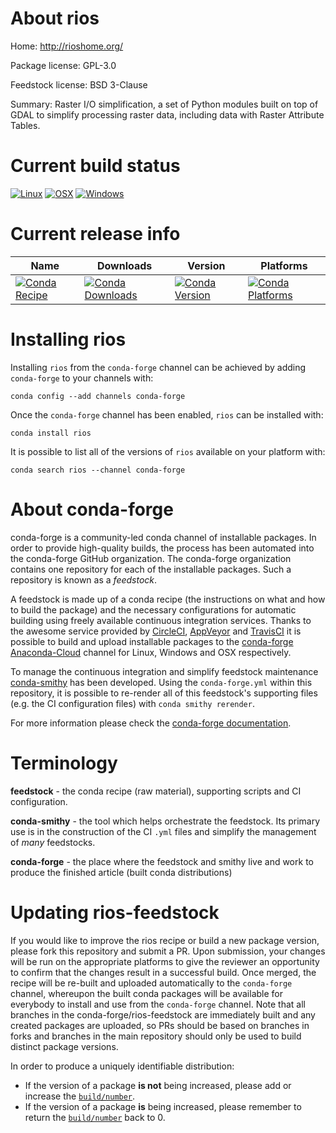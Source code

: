 About rios
==========

Home: http://rioshome.org/

Package license: GPL-3.0

Feedstock license: BSD 3-Clause

Summary: Raster I/O simplification, a set of Python modules built on top of GDAL to simplify processing raster data, including data with Raster Attribute Tables.



Current build status
====================

[![Linux](https://img.shields.io/circleci/project/github/conda-forge/rios-feedstock/master.svg?label=Linux)](https://circleci.com/gh/conda-forge/rios-feedstock)
[![OSX](https://img.shields.io/travis/conda-forge/rios-feedstock/master.svg?label=macOS)](https://travis-ci.org/conda-forge/rios-feedstock)
[![Windows](https://img.shields.io/appveyor/ci/conda-forge/rios-feedstock/master.svg?label=Windows)](https://ci.appveyor.com/project/conda-forge/rios-feedstock/branch/master)

Current release info
====================

| Name | Downloads | Version | Platforms |
| --- | --- | --- | --- |
| [![Conda Recipe](https://img.shields.io/badge/recipe-rios-green.svg)](https://anaconda.org/conda-forge/rios) | [![Conda Downloads](https://img.shields.io/conda/dn/conda-forge/rios.svg)](https://anaconda.org/conda-forge/rios) | [![Conda Version](https://img.shields.io/conda/vn/conda-forge/rios.svg)](https://anaconda.org/conda-forge/rios) | [![Conda Platforms](https://img.shields.io/conda/pn/conda-forge/rios.svg)](https://anaconda.org/conda-forge/rios) |

Installing rios
===============

Installing `rios` from the `conda-forge` channel can be achieved by adding `conda-forge` to your channels with:

```
conda config --add channels conda-forge
```

Once the `conda-forge` channel has been enabled, `rios` can be installed with:

```
conda install rios
```

It is possible to list all of the versions of `rios` available on your platform with:

```
conda search rios --channel conda-forge
```


About conda-forge
=================

conda-forge is a community-led conda channel of installable packages.
In order to provide high-quality builds, the process has been automated into the
conda-forge GitHub organization. The conda-forge organization contains one repository
for each of the installable packages. Such a repository is known as a *feedstock*.

A feedstock is made up of a conda recipe (the instructions on what and how to build
the package) and the necessary configurations for automatic building using freely
available continuous integration services. Thanks to the awesome service provided by
[CircleCI](https://circleci.com/), [AppVeyor](http://www.appveyor.com/)
and [TravisCI](https://travis-ci.org/) it is possible to build and upload installable
packages to the [conda-forge](https://anaconda.org/conda-forge)
[Anaconda-Cloud](http://docs.anaconda.org/) channel for Linux, Windows and OSX respectively.

To manage the continuous integration and simplify feedstock maintenance
[conda-smithy](http://github.com/conda-forge/conda-smithy) has been developed.
Using the ``conda-forge.yml`` within this repository, it is possible to re-render all of
this feedstock's supporting files (e.g. the CI configuration files) with ``conda smithy rerender``.

For more information please check the [conda-forge documentation](https://conda-forge.org/docs/).

Terminology
===========

**feedstock** - the conda recipe (raw material), supporting scripts and CI configuration.

**conda-smithy** - the tool which helps orchestrate the feedstock.
                   Its primary use is in the construction of the CI ``.yml`` files
                   and simplify the management of *many* feedstocks.

**conda-forge** - the place where the feedstock and smithy live and work to
                  produce the finished article (built conda distributions)


Updating rios-feedstock
=======================

If you would like to improve the rios recipe or build a new
package version, please fork this repository and submit a PR. Upon submission,
your changes will be run on the appropriate platforms to give the reviewer an
opportunity to confirm that the changes result in a successful build. Once
merged, the recipe will be re-built and uploaded automatically to the
`conda-forge` channel, whereupon the built conda packages will be available for
everybody to install and use from the `conda-forge` channel.
Note that all branches in the conda-forge/rios-feedstock are
immediately built and any created packages are uploaded, so PRs should be based
on branches in forks and branches in the main repository should only be used to
build distinct package versions.

In order to produce a uniquely identifiable distribution:
 * If the version of a package **is not** being increased, please add or increase
   the [``build/number``](http://conda.pydata.org/docs/building/meta-yaml.html#build-number-and-string).
 * If the version of a package **is** being increased, please remember to return
   the [``build/number``](http://conda.pydata.org/docs/building/meta-yaml.html#build-number-and-string)
   back to 0.
